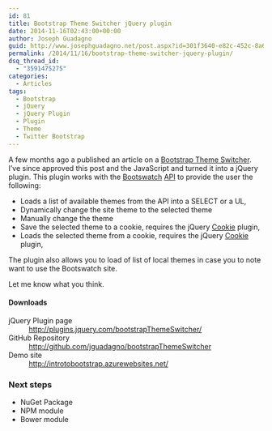 ```yaml
---
id: 81
title: Bootstrap Theme Switcher jQuery plugin
date: 2014-11-16T02:43:00+00:00
author: Joseph Guadagno
guid: http://www.josephguadagno.net/post.aspx?id=301f3640-e82c-452c-8a68-0adcdbd10d51
permalink: /2014/11/16/bootstrap-theme-switcher-jquery-plugin/
dsq_thread_id:
  - "3591475275"
categories:
  - Articles
tags:
  - Bootstrap
  - jQuery
  - jQuery Plugin
  - Plugin
  - Theme
  - Twitter Bootstrap
---
```

<p>A few months ago a published an article on a <a href="https://www.josephguadagno.net/post/2014/05/23/Bootstrap-Theme-Switcher" target="_blank">Bootstrap Theme Switcher</a>. I’ve since approved this post and the JavaScript and turned it into a jQuery plugin. This plugin works with the <a href="http://www.bootswatch.com" target="_blank">Bootswatch</a> <a href="http://bootswatch.com/help/#api" target="_blank">API</a> to provide the user the following: </p> <ul> <li>Loads a list of available themes from the API into a SELECT or a UL,</li> <li>Dynamically change the site theme to the selected theme</li> <li>Manually change the theme</li> <li>Save the selected theme to a cookie, requires the jQuery <a href="https://github.com/carhartl/jquery-cookie" target="_blank">Cookie</a> plugin,</li> <li>Loads the selected theme from a cookie, requires the jQuery <a href="https://github.com/carhartl/jquery-cookie" target="_blank">Cookie</a> plugin,</li></ul> <p>The plugin also allows you to load of list of local themes in case you to note want to use the Bootswatch site.</p> <p>Let me know what you think.</p> <h4>Downloads</h4> 
<dl class="dl-horizontal">
<dt>jQuery Plugin page  </dt>
<dd><a title="Bootstrap Theme Selector" href="http://plugins.jquery.com/bootstrapThemeSwitcher/" target="_blank">http://plugins.jquery.com/bootstrapThemeSwitcher/</a>  </dd>
<dt>GitHub Repository  </dt>
<dd><a title="http://github.com/jguadagno/bootstrapThemeSwitcher" href="http://github.com/jguadagno/bootstrapThemeSwitcher" target="_blank">http://github.com/jguadagno/bootstrapThemeSwitcher</a>  </dd>
<dt>Demo site  </dt>
<dd><a title="Introduction to Twitter Bootstrap" href="http://introtobootstrap.azurewebsites.net/" target="_blank">http://introtobootstrap.azurewebsites.net/</a>  </dd></dl>
<h3>Next steps</h3>
 <ul> <li>NuGet Package  </li><li>NPM module  </li><li>Bower module </li></ul>